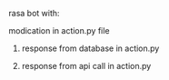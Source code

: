 
rasa bot with:

modication in action.py file

1. response from database in action.py

2. response from api call in action.py
